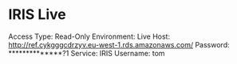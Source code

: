 # IRIS Live

Access Type: Read-Only
Environment: Live
Host: http://ref.cykgggcdrzyv.eu-west-1.rds.amazonaws.com/
Password: **************?1
Service: IRIS
Username: tom